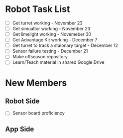 # Robot Task List 

- [ ] Get turret working - November 23
- [ ] Get simualtor working - November 23
- [ ] Get limelight working - Novemeber 30
- [ ] Get Advantage Kit working - December 7
- [ ] Get turret to track a staionary target - December 12
- [ ] Sensor failure testing - December 21
- [ ] Make offseason repository
- [ ] Learn/Teach material in shared Google Drive

# New Members
## Robot Side
- [ ] Sensor board proficiency
## App Side
